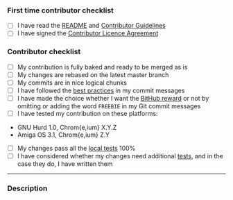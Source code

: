 <!-- You can remove this first section if you have contributed before -->
### First time contributor checklist
<!-- replace the empty checkboxes [ ] below with checked ones [x] accordingly -->
- [ ] I have read the [README](https://github.com/WhisperSystems/Signal-Desktop/blob/master/README.md) and [Contributor Guidelines](https://github.com/WhisperSystems/Signal-Desktop/blob/master/CONTRIBUTING.md)
- [ ] I have signed the [Contributor Licence Agreement](https://whispersystems.org/cla/)

### Contributor checklist
<!-- replace the empty checkboxes [ ] below with checked ones [x] accordingly -->
- [ ] My contribution is fully baked and ready to be merged as is
- [ ] My changes are rebased on the latest master branch
- [ ] My commits are in nice logical chunks
- [ ] I have followed the [best practices](http://chris.beams.io/posts/git-commit/) in my commit messages
- [ ] I have made the choice whether I want the [BitHub reward](https://github.com/WhisperSystems/Signal-Android/wiki/BitHub-Rewards) or not by omitting or adding the word `FREEBIE` in my Git commit messages
- [ ] I have tested my contribution on these platforms:
 * GNU Hurd 1.0, Chrom{e,ium} X.Y.Z
 * Amiga OS 3.1, Chrom{e,ium} Z.Y
- [ ] My changes pass all the [local tests](https://github.com/WhisperSystems/Signal-Desktop/blob/master/CONTRIBUTING.md#tests) 100%
- [ ] I have considered whether my changes need additional [tests](https://github.com/WhisperSystems/Signal-Desktop/blob/master/CONTRIBUTING.md#tests), and in the case they do, I have written them

----------------------------------------

### Description
<!--
Describe briefly what your pull request proposes to fix. Especially if you have more than one commit, it is helpful to give a summary of what your contribution as a whole is trying to solve.
Also, please describe shortly how you tested that your fix actually works.

Please note, that after you have submitted your PR, the Travis CI build check will fail. This is a known issue (#708) and you don't have to worry about it. (■_■¬)
-->

